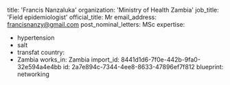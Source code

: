 title: 'Francis Nanzaluka'
organization: 'Ministry of Health Zambia'
job_title: 'Field epidemiologist'
official_title: Mr
email_address: francisnanzy@gmail.com
post_nominal_letters: MSc
expertise:
  - hypertension
  - salt
  - transfat
country:
  - Zambia
works_in: Zambia
import_id: 8441d1d6-7f0e-442b-9fa0-32e594a4e4bb
id: 2a7e894c-7344-4ee8-8633-47896ef7f812
blueprint: networking
